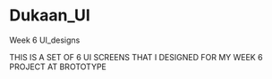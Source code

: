 # Dukaan_UI
Week 6 UI_designs


THIS IS A SET OF 6 UI SCREENS THAT I DESIGNED FOR MY WEEK 6 PROJECT AT BROTOTYPE
